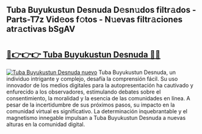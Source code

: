 ## Tuba Buyukustun Desnuda D𝚎sn𝚞dos filtr𝚊dos - Parts-T7z Vid𝚎os f𝚘tos - N𝚞evas filtr𝚊ciones atr𝚊ctivas bSgAV

# <h2><a href="http://mb8d6le.tromn.icu/?c=Tuba+Buyukustun+Desnuda">🔗👉👉👉 Tuba Buyukustun Desnuda 🔗🔗</a></h2>

[![Tuba Buyukustun Desnuda nuevo](https://i.imgur.com/pEAQMta.gif)](http://mb8d6le.tromn.icu/?c=Tuba+Buyukustun+Desnuda)
Tuba Buyukustun Desnuda, un individuo intrigante y complejo, desafía la comprensión fácil. Su uso innovador de los medios digitales para la autopresentación ha cautivado y enfurecido a los observadores, estimulando debates sobre el consentimiento, la moralidad y la esencia de las comunidades en línea. A pesar de la incertidumbre de sus próximos pasos, su impacto en la comunidad virtual es significativo. La determinación inquebrantable y el magnetismo innegable impulsan a Tuba Buyukustun Desnuda a nuevas alturas en la comunidad digital.
